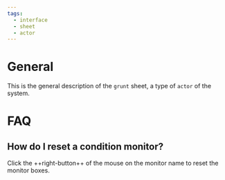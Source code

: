 ```yaml
---
tags:
  - interface
  - sheet
  - actor
---
```


# General

This is the general description of the `grunt` sheet, a type of `actor` of the system.

# FAQ

## How do I reset a condition monitor?

Click the ++right-button++ of the mouse on the monitor name to reset the monitor boxes.